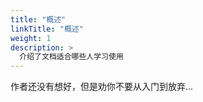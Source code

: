 ```yaml
---
title: "概述"
linkTitle: "概述"
weight: 1
description: >
  介绍了文档适合哪些人学习使用
---
```


作者还没有想好，但是劝你不要从入门到放弃...
